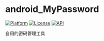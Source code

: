 # android_MyPassword
[![Platform](https://img.shields.io/badge/platform-android-green.svg)](http://developer.android.com/index.html)
[![License](https://img.shields.io/badge/license-MIT-green.svg?style=flat)](https://opensource.org/licenses/MIT)
[![API](https://img.shields.io/badge/API-15%2B-brightgreen.svg?style=flat)](https://android-arsenal.com/api?level=15)

自用的密码管理工具
